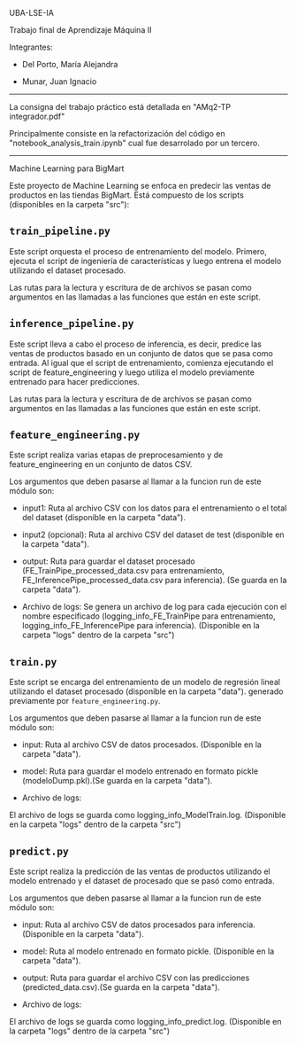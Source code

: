 UBA-LSE-IA

Trabajo final de Aprendizaje Máquina II

Integrantes:

* Del Porto, María Alejandra

* Munar, Juan Ignacio

----------

La consigna del trabajo práctico está detallada en "AMq2-TP integrador.pdf"

Principalmente consiste en la refactorización del código en "notebook_analysis_train.ipynb" cual fue desarrolado por un tercero.

-----------

Machine Learning para BigMart

Este proyecto de Machine Learning se enfoca en predecir las ventas de productos en las tiendas BigMart. Está compuesto de los scripts (disponibles en la carpeta "src"):

## `train_pipeline.py`

Este script orquesta el proceso de entrenamiento del modelo. Primero, ejecuta el script de ingeniería de características y luego entrena el modelo utilizando el dataset procesado.

Las rutas para la lectura y escritura de de archivos se pasan como argumentos en las llamadas a las funciones que están en este script.

## `inference_pipeline.py`

Este script lleva a cabo el proceso de inferencia, es decir, predice las ventas de productos basado en un conjunto de datos que se pasa como entrada. Al igual que el script de entrenamiento, comienza ejecutando el script de feature_engineering y luego utiliza el modelo previamente entrenado para hacer predicciones.

Las rutas para la lectura y escritura de de archivos se pasan como argumentos en las llamadas a las funciones que están en este script.

## `feature_engineering.py`

Este script realiza varias etapas de preprocesamiento y de feature_engineering en un conjunto de datos CSV.

Los argumentos que deben pasarse al llamar a la funcion run de este módulo son:

* input1: Ruta al archivo CSV con los datos para el entrenamiento o el total del dataset (disponible en la carpeta "data").

* input2 (opcional): Ruta al archivo CSV del dataset de test (disponible en la carpeta "data").

* output: Ruta para guardar el dataset procesado (FE_TrainPipe_processed_data.csv para entrenamiento, FE_InferencePipe_processed_data.csv para inferencia). (Se guarda en la carpeta "data").


* Archivo de logs:
Se genera un archivo de log para cada ejecución con el nombre especificado (logging_info_FE_TrainPipe para entrenamiento, logging_info_FE_InferencePipe para inferencia). (Disponible en la carpeta "logs" dentro de la carpeta "src")

## `train.py`

Este script se encarga del entrenamiento de un modelo de regresión lineal utilizando el dataset procesado (disponible en la carpeta "data"). generado previamente por `feature_engineering.py`.

Los argumentos que deben pasarse al llamar a la funcion run de este módulo son:

* input: Ruta al archivo CSV de datos procesados. (Disponible en la carpeta "data").

* model: Ruta para guardar el modelo entrenado en formato pickle (modeloDump.pkl).(Se guarda en la carpeta "data").

* Archivo de logs:

El archivo de logs se guarda como logging_info_ModelTrain.log. (Disponible en la carpeta "logs" dentro de la carpeta "src")


## `predict.py`

Este script realiza la predicción de las ventas de productos utilizando el modelo entrenado y el dataset de procesado que se pasó como entrada.

Los argumentos que deben pasarse al llamar a la funcion run de este módulo son:

* input: Ruta al archivo CSV de datos procesados para inferencia. (Disponible en la carpeta "data").

* model: Ruta al modelo entrenado en formato pickle. (Disponible en la carpeta "data").

* output: Ruta para guardar el archivo CSV con las predicciones (predicted_data.csv).(Se guarda en la carpeta "data").


* Archivo de logs:

El archivo de logs se guarda como logging_info_predict.log. (Disponible en la carpeta "logs" dentro de la carpeta "src")




